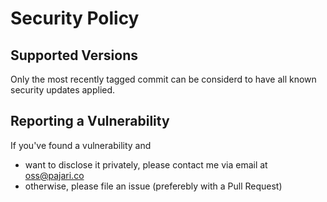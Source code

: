 # Security Policy

## Supported Versions

Only the most recently tagged commit can be considerd to have all known security updates applied.

## Reporting a Vulnerability

If you've found a vulnerability and

- want to disclose it privately, please contact me via email at <oss@pajari.co>
- otherwise, please file an issue (preferebly with a Pull Request)
